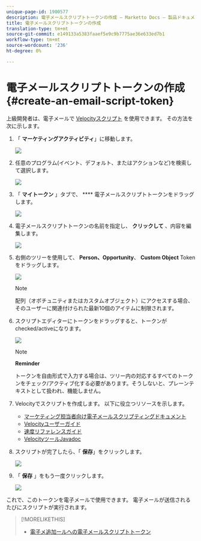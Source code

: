 ```yaml
---
unique-page-id: 1900577
description: 電子メールスクリプトトークンの作成 — Marketto Docs — 製品ドキュメント
title: 電子メールスクリプトトークンの作成
translation-type: tm+mt
source-git-commit: e149133a5383faaef5e9c9b7775ae36e633ed7b1
workflow-type: tm+mt
source-wordcount: '236'
ht-degree: 0%

---
```



# 電子メールスクリプトトークンの作成 {#create-an-email-script-token}

上級開発者は、電子メールで [Velocityスクリプト](http://velocity.apache.org/engine/1.7/user-guide.html) を使用できます。 その方法を次に示します。

1. 「 **マーケティングアクティビティ**」に移動します。

   ![](assets/ma.png)

1. 任意のプログラム(イベント、デフォルト、またはアクションなど)を検索して選択します。

   ![](assets/image2014-9-17-22-3a21-3a24.png)

1. 「 **マイトークン** 」タブで、 **** 電子メールスクリプトトークンをドラッグします。

   ![](assets/image2014-9-17-22-3a21-3a29.png)

1. 電子メールスクリプトトークンの名前を指定し、 **クリックして** 、内容を編集します。

   ![](assets/image2014-9-17-22-3a21-3a46.png)

1. 右側のツリーを使用して、 **Person、Opportunity**、 **Custom Object** Tokenをドラッグします。

   ![](assets/five-2.png)

   >[!NOTE]
   >
   >配列（オポチュニティまたはカスタムオブジェクト）にアクセスする場合、そのユーザーに関連付けられた最新10個のアイテムに制限されます。

1. スクリプトエディターにトークンをドラッグすると、トークンがchecked/activeになります。

   ![](assets/image2014-9-17-22-3a22-3a33.png)

   >[!NOTE]
   >
   >**Reminder**
   >
   >
   >トークンを自由形式で入力する場合は、ツリー内の対応するすべてのトークンをチェック/アクティブ化する必要があります。そうしないと、プレーンテキストとして扱われ、機能しません。

1. Velocityでスクリプトを作成します。 以下に役立つリソースを示します。

   * [マーケティング担当者向け電子メールスクリプティングドキュメント](http://developers.marketo.com/email-scripting/)
   * [Velocityユーザーガイド](http://velocity.apache.org/engine/devel/user-guide.html)
   * [速度リファレンスガイド](http://velocity.apache.org/engine/devel/vtl-reference-guide.html)
   * [VelocityツールJavadoc](http://velocity.apache.org/tools/releases/2.0/javadoc/index.html)

1. スクリプトが完了したら、「 **保存**」をクリックします。

   ![](assets/image2014-9-17-22-3a23-3a1.png)

1. 「 **保存** 」をもう一度クリックします。

   ![](assets/image2014-9-17-22-3a23-3a13.png)

これで、このトークンを電子メールで使用できます。 電子メールが送信されるたびにスクリプトが実行されます。

>[!MORELIKETHIS]
>
>* [電子メ追加ールへの電子メールスクリプトトークン](add-an-email-script-token-to-your-email.md)

>



